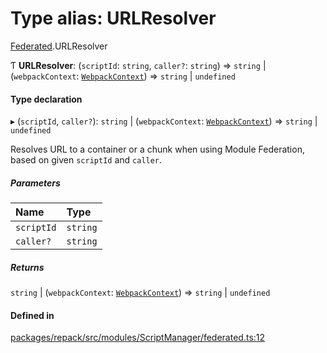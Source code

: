 # Type alias: URLResolver

[Federated](../modules/Federated.md).URLResolver

Ƭ **URLResolver**: (`scriptId`: `string`, `caller?`: `string`) => `string` \| (`webpackContext`: [`WebpackContext`](../interfaces/WebpackContext.md)) => `string` \| `undefined`

#### Type declaration

▸ (`scriptId`, `caller?`): `string` \| (`webpackContext`: [`WebpackContext`](../interfaces/WebpackContext.md)) => `string` \| `undefined`

Resolves URL to a container or a chunk when using Module Federation,
based on given `scriptId` and `caller`.

##### Parameters

| Name | Type |
| :------ | :------ |
| `scriptId` | `string` |
| `caller?` | `string` |

##### Returns

`string` \| (`webpackContext`: [`WebpackContext`](../interfaces/WebpackContext.md)) => `string` \| `undefined`

#### Defined in

[packages/repack/src/modules/ScriptManager/federated.ts:12](https://github.com/callstack/repack/blob/1d9a1bb/packages/repack/src/modules/ScriptManager/federated.ts#L12)
